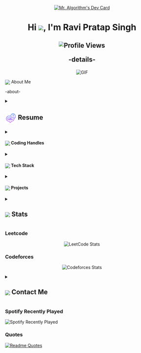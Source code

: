 <div align="center">
  <a href="https://app.daily.dev/ravixalgorithm"><img src="https://api.daily.dev/devcards/v2/eNnDdhwePHpxspL2Se3FJ.png?type=wide&r=5h7" width="652" alt="Mr. Algorithm's Dev Card"/></a>
</div>

<h1 align="center">Hi
<img src="https://encrypted-tbn0.gstatic.com/images?q=tbn:ANd9GcQmvxY-p-zIH_CKlDo1JhL0auyPLAxvcuACMQ&s" width="28px"/>, I'm Ravi Pratap Singh</h1>
<h2 align="center">
  <img src="https://komarev.com/ghpvc/?username=ravixalgorithm&color=dc143c&style=for-the-badge" alt="Profile Views" style="height:21px;">

-details-

</h2>

<div align="center">
 <img alt="GIF" src="https://media4.giphy.com/media/11KzOet1ElBDz2/giphy.gif?cid=6c09b952ufa3xxbbm0mpuadm2zaik3wjp4m9luz2ly0lyz8d&ep=v1_internal_gif_by_id&rid=giphy.gif&ct=g" />
</div>

<img align ='center' src="https://i.giphy.com/media/v1.Y2lkPTc5MGI3NjExdjh2dDM4bDhyYzM5NmppaHJ6dG56Mmh3bTkyanFkdWRvZ3R1cGoycSZlcD12MV9pbnRlcm5hbF9naWZfYnlfaWQmY3Q9ZQ/LOnt6uqjD9OexmQJRB/giphy.gif" width="37" /> About Me

-about-

<details>
 <summary>
    <h2>
      <img align="center" src="https://github.com/ravixalgorithm/ravixalgorithm/blob/main/icons/about.png" width="37" />
    Resume
    </h2>
  </summary>

  <details>
    <summary>
      <h4>
        <img align="center" src="https://github.com/ravixalgorithm/ravixalgorithm/blob/main/icons/academics.gif" width="29"/>
        Academics
      </h4>
    </summary>
    <span>
      <img src="https://img.shields.io/badge/B.Tech-Harcourt Butler Technical University-1877F2?style=for-the-badge">
    </span>
    <span>
      <img src="https://img.shields.io/badge/GPA-7.272-EFEEE9?style=for-the-badge">
    </span>
  </details>

  <details>
    <summary>
      <h4>
        <img align="center" src="https://github.com/[YourUsername]/[YourUsername]/blob/main/icons/experience.gif" width="29"/>
        Experience
      </h4>
    </summary>- **[Your Role] ** at [Company] | [Duration] - [Work Description]
  </details>
</details>

<details>
  <summary>
    <h4>
      <img align="center" src="https://user-images.githubusercontent.com/74038190/216122041-518ac897-8d92-4c6b-9b3f-ca01dcaf38ee.png" width="29"/>
      Coding Handles
    </h4>
  </summary>

  [![LeetCode](https://img.shields.io/badge/LeetCode-000000?style=for-the-badge&logo=LeetCode&logoColor=#d16c06)](https://leetcode.com/u/ravixalgorithm/)
  [![Codeforces](https://img.shields.io/badge/Codeforces-445f9d?style=for-the-badge&logo=Codeforces&logoColor=white)](https://codeforces.com/profile/ravixalgorithm)
  [![GeeksForGeeks](https://img.shields.io/badge/GeeksforGeeks-gray?style=for-the-badge&logo=geeksforgeeks&logoColor=#35914c)](https://www.geeksforgeeks.org/user/ravixalgorithm/)

</details>

<details>
  <summary>
    <h4>
      <img align="center" src="https://github.com/ravixalgorithm/ravixalgorithm/blob/main/icons/techstack.gif" width="29"/>
      Tech Stack
    </h4>
  </summary>

  ![JAVA](https://img.shields.io/badge/Java-ED8B00?style=for-the-badge&logo=openjdk&logoColor=white)
  ![JavaScript](https://img.shields.io/badge/javascript-%23323330.svg?style=for-the-badge&logo=javascript&logoColor=%23F7DF1E)
  ![Python](https://img.shields.io/badge/Python-3776AB?style=for-the-badge&logo=python&logoColor=white)
</details>

<details>
  <summary>
    <h4>
      <img align="center" src="https://github.com/[YourUsername]/[YourUsername]/blob/main/icons/projects.gif" width="29"/>
      Projects
    </h4>
  </summary>

####

  <a href="[Project-url]">[Project Name]</a>
  <span>
    <img src="badge for technology used">
  </span>

- Details

</details>

<details>
  <summary>
    <h2>
      <img align="center" src="https://github.com/[YourUsername]/[YourUsername]/blob/main/icons/stats.gif" width="32"/>
      Stats
    </h2>
  </summary>

### ✅ Merged PRs
<!--Start Count Merged PRs-->
<span>
  <img src="https://img.shields.io/badge/Total_Merged_PRs-2-1877F2?style=for-the-badge">
</span>


1. 🥳 Merged PR - [27](https://github.com/MicrosoftDocs/mslearn-challenge-project-create-mini-game-with-copilot/pull/27) - [MicrosoftDocs/mslearn-challenge-project-create-mini-game-with-copilot](https://github.com/MicrosoftDocs/mslearn-challenge-project-create-mini-game-with-copilot)
2. 🥳 Merged PR - [4754](https://github.com/microsoft/STL/pull/4754) - [microsoft/STL](https://github.com/microsoft/STL)

### <img align="center" src="https://github.com/YourUsername/YourUsername/blob/main/icons/activity.gif"  width="25"/> Recent Activity

<!-- 1. 🗣 Commented on [[issue-no]]([issue-url]) in [repo-path-name]([repo-url]) -->

<div align="center">

  ![](https://github-readme-stats.vercel.app/api?username=ravixalgorithm&theme=tokyonight&hide_border=false&include_all_commits=true&count_private=false)

  <br/>

  ![](https://github-readme-streak-stats.herokuapp.com/?user=ravixalgorithm&theme=tokyonight&hide_border=false)

  <br/>

  ![](https://github-readme-stats.vercel.app/api/top-langs/?username=ravixalgorithm&theme=tokyonight&hide_border=false&include_all_commits=true&count_private=false&layout=compact)

  <br/>

  ![](https://github-readme-activity-graph.vercel.app/graph?username=ravixalgorithm&theme=tokyo-night)

</div>

</details>

### Leetcode
<div align="center">

  ![LeetCode Stats](https://leetcode.card.workers.dev/ravixalgorithm?theme=auto&font=baloo&extension=null)

</div>

### Codeforces
<div align="center">

  ![Codeforces Stats](https://codeforces-readme-stats.vercel.app/api/card?username=ravixalgorithm)

</div>
<details>
  <summary>
    <h2>
      <img align="center" src="https://github.com/[YourUsername]/[YourUsername]/blob/main/icons/Contact.gif" width="37"/> 
      Contact Me
    </h2>
  </summary>
  <p>
    <i>You can reach out to me via</i>
    <a href="mailto:[your-email]">
      <img align="center" src="https://github.com/[YourUsername]/[YourUsername]/blob/main/icons/Gmail.gif" width="100"/>
    </a>
  </p>
</details>

### Spotify Recently Played


![Spotify Recently Played](https://spotify-recently-played-readme.vercel.app/api?user=h83azb9zgg4ywyfd0ekva2yuf)

### Quotes
[![Readme Quotes](https://quotes-github-readme.vercel.app/api?type=horizontal&theme=dark)](https://github.com/piyushsuthar/github-readme-quotes)